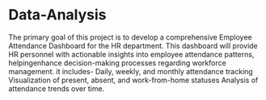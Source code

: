 # Data-Analysis 
The primary goal of this project is to develop a comprehensive Employee Attendance Dashboard for the HR department. This dashboard will provide HR personnel with actionable insights into employee attendance patterns, helpingenhance decision-making processes regarding workforce management.
it includes-
Daily, weekly, and monthly attendance tracking
Visualization of present, absent, and work-from-home statuses
Analysis of attendance trends over time.
